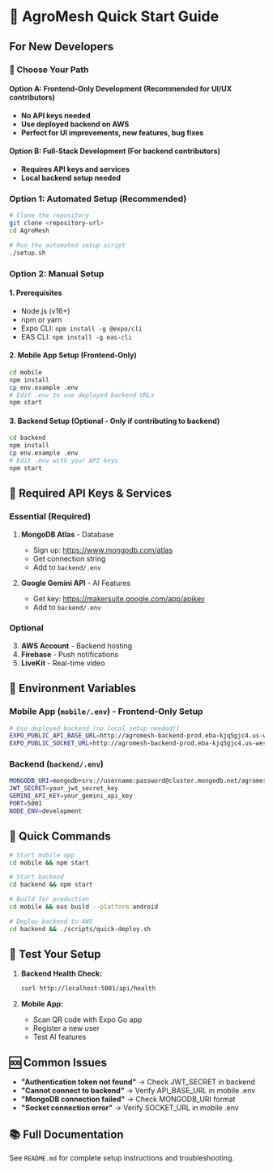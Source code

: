 # 🚀 AgroMesh Quick Start Guide

## For New Developers

### 🎯 Choose Your Path

#### Option A: Frontend-Only Development (Recommended for UI/UX contributors)
- **No API keys needed**
- **Use deployed backend on AWS**
- **Perfect for UI improvements, new features, bug fixes**

#### Option B: Full-Stack Development (For backend contributors)
- **Requires API keys and services**
- **Local backend setup needed**

### Option 1: Automated Setup (Recommended)
```bash
# Clone the repository
git clone <repository-url>
cd AgroMesh

# Run the automated setup script
./setup.sh
```

### Option 2: Manual Setup

#### 1. Prerequisites
- Node.js (v16+)
- npm or yarn
- Expo CLI: `npm install -g @expo/cli`
- EAS CLI: `npm install -g eas-cli`

#### 2. Mobile App Setup (Frontend-Only)
```bash
cd mobile
npm install
cp env.example .env
# Edit .env to use deployed backend URLs
npm start
```

#### 3. Backend Setup (Optional - Only if contributing to backend)
```bash
cd backend
npm install
cp env.example .env
# Edit .env with your API keys
npm start
```

## 🔑 Required API Keys & Services

### Essential (Required)
1. **MongoDB Atlas** - Database
   - Sign up: https://www.mongodb.com/atlas
   - Get connection string
   - Add to `backend/.env`

2. **Google Gemini API** - AI Features
   - Get key: https://makersuite.google.com/app/apikey
   - Add to `backend/.env`

### Optional
3. **AWS Account** - Backend hosting
4. **Firebase** - Push notifications
5. **LiveKit** - Real-time video

## 📱 Environment Variables

### Mobile App (`mobile/.env`) - Frontend-Only Setup
```bash
# Use deployed backend (no local setup needed!)
EXPO_PUBLIC_API_BASE_URL=http://agromesh-backend-prod.eba-kjq5gjc4.us-west-2.elasticbeanstalk.com/api
EXPO_PUBLIC_SOCKET_URL=http://agromesh-backend-prod.eba-kjq5gjc4.us-west-2.elasticbeanstalk.com
```

### Backend (`backend/.env`)
```bash
MONGODB_URI=mongodb+srv://username:password@cluster.mongodb.net/agromesh
JWT_SECRET=your_jwt_secret_key
GEMINI_API_KEY=your_gemini_api_key
PORT=5001
NODE_ENV=development
```

## 🚀 Quick Commands

```bash
# Start mobile app
cd mobile && npm start

# Start backend
cd backend && npm start

# Build for production
cd mobile && eas build --platform android

# Deploy backend to AWS
cd backend && ./scripts/quick-deploy.sh
```

## 🧪 Test Your Setup

1. **Backend Health Check:**
   ```bash
   curl http://localhost:5001/api/health
   ```

2. **Mobile App:**
   - Scan QR code with Expo Go app
   - Register a new user
   - Test AI features

## 🆘 Common Issues

- **"Authentication token not found"** → Check JWT_SECRET in backend
- **"Cannot connect to backend"** → Verify API_BASE_URL in mobile .env
- **"MongoDB connection failed"** → Check MONGODB_URI format
- **"Socket connection error"** → Verify SOCKET_URL in mobile .env

## 📚 Full Documentation

See `README.md` for complete setup instructions and troubleshooting.
